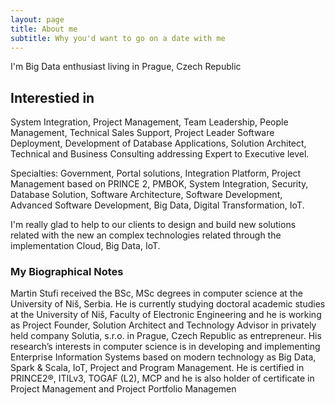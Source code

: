 ```yaml
---
layout: page
title: About me
subtitle: Why you'd want to go on a date with me
---
```


I'm Big Data enthusiast living in Prague, Czech Republic


## Interestied in

System Integration, Project Management, Team Leadership, People Management, Technical Sales Support, Project Leader Software Deployment, Development of Database Applications, Solution Architect, Technical and Business Consulting addressing Expert to Executive level.

Specialties: Government, Portal solutions, Integration Platform, Project Management based on PRINCE 2, PMBOK, System Integration, Security, Database Solution, Software Architecture, Software Development, Advanced Software Development, Big Data, Digital Transformation, IoT.

I'm really glad to help to our clients to design and build new solutions related with the new an complex technologies related through the implementation Cloud, Big Data, IoT.

### My Biographical Notes

Martin Stufi received the BSc, MSc degrees in computer science at the University of Niš, Serbia. He is currently studying doctoral academic studies at the University of Niš, Faculty of Electronic Engineering and he is working as Project Founder, Solution Architect and Technology Advisor in privately held company Solutia, s.r.o. in Prague, Czech Republic as entrepreneur. His research’s interests in computer science is in developing and implementing Enterprise Information Systems based on modern technology as Big Data, Spark & Scala, IoT, Project and Program Management. He is certified in PRINCE2®, ITILv3, TOGAF (L2), MCP and he is also holder of certificate in Project Management and Project Portfolio Managemen
